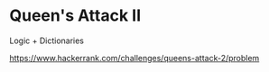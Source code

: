 # Queen's Attack II

Logic + Dictionaries

https://www.hackerrank.com/challenges/queens-attack-2/problem
